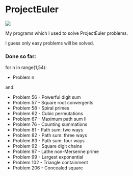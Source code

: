 # ProjectEuler

<img src="https://projecteuler.net/profile/MamCieNaHita.png" />

My programs which I used to solve ProjectEuler problems.

I guess only easy problems will be solved.

### Done so far:
for n in range(1,54):
  - Problem n

and:
- Problem 56 - Powerful digit sum
- Problem 57 - Square root convergents
- Problem 58 - Spiral primes
- Problem 62 - Cubic permutations
- Problem 67 - Maximum path sum II
- Problem 76 - Counting summations
- Problem 81 - Path sum: two ways
- Problem 82 - Path sum: three ways
- Problem 83 - Path sum: four ways
- Problem 92 - Square digit chains
- Problem 97 - Lathe non-Mersenne prime
- Problem 99 - Largest exponential
- Problem 102 - Triangle containment
- Problem 206 - Concealed square
